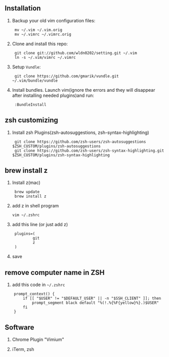 ## Installation

1. Backup your old vim configuration files:

        mv ~/.vim ~/.vim.orig
        mv ~/.vimrc ~/.vimrc.orig

2. Clone and install this repo:

        git clone git://github.com/wldn0202/setting.git ~/.vim
        ln -s ~/.vim/vimrc ~/.vimrc

3. Setup `Vundle`:

        git clone https://github.com/gmarik/vundle.git ~/.vim/bundle/vundle

4. Install bundles. Launch vim(ignore the errors and they will disappear after installing needed plugins)and run:

        :BundleInstall

## zsh customizing

1. Install zsh Plugins(zsh-autosuggestions, zsh-syntax-highlighting)

        git clone https://github.com/zsh-users/zsh-autosuggestions $ZSH_CUSTOM/plugins/zsh-autosuggestions
        git clone https://github.com/zsh-users/zsh-syntax-highlighting.git $ZSH_CUSTOM/plugins/zsh-syntax-highlighting

## brew install z
1. Install z(mac)

        brew update
        brew install z

2. add z in shell program

       vim ~/.zshrc

3. add this line (or just add z)

        plugins=(
                git
                z
        )

4. save

## remove computer name in ZSH

1. add this code in `~/.zshrc`
~~~
    prompt_context() {
        if [[ "$USER" != "$DEFAULT_USER" || -n "$SSH_CLIENT" ]]; then
            prompt_segment black default "%(!.%{%F{yellow}%}.)$USER"
        fi
    }
~~~

## Software

1. Chrome Plugin "Vimium"

2. iTerm, zsh
